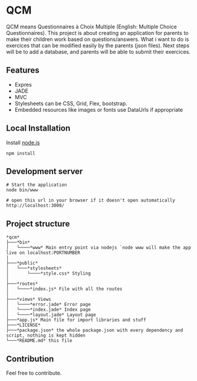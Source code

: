 # QCM
QCM means Questionnaires à Choix Multiple (English: Multiple Choice Questionnaires). 
This project is about creating an application for parents to make their children work based on questions/answers. 
What i want to do is exercices that can be modified easily by the parents (json files). 
Next steps will be to add a database, and parents will be able to submit their exercices.

## Features

* Expres
* JADE
* MVC
* Stylesheets can be CSS, Grid, Flex, bootstrap.
* Embedded resources like images or fonts use DataUrls if appropriate

## Local Installation

Install [node.js](https://nodejs.org)

``` text
npm install
```

## Development server

``` text
# Start the application
node bin/www

# open this url in your browser if it doesn't open automatically
http://localhost:3000/
```

## Project structure

```
*qcm*
├───*bin*
│   └────*www* Main entry point via nodejs `node www will make the app live on localhost:PORTNUMBER 
│
├───*public*
│   └───*stylesheets*
│       └────*style.css* Styling
│
├───*routes*
│   └────*index.js* File with all the routes
│
├───*views* Views
│   └────*error.jade* Error page
│   └────*index.jade* Index page
│   └────*layout.jade* Layout page
├───*app.js* Main file for import libraries and stuff
├───*LICENSE*
├───*package.json* the whole package.json with every dependency and script, nothing is kept hidden
└───*README.md* this file

```

## Contribution
Feel free to contribute.
